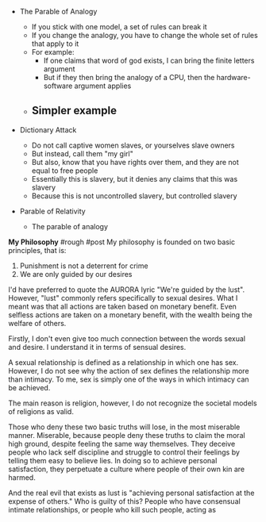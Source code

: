 - The Parable of Analogy
	- If you stick with one model, a set of rules can break it
	- If you change the analogy, you have to change the whole set of rules that apply to it
	- For example:
		- If one claims that word of god exists, I can bring the finite letters argument
		- But if they then bring the analogy of a CPU, then the hardware-software argument applies
	- Simpler example
		- 

- Dictionary Attack
	- Do not call captive women slaves, or yourselves slave owners
	- But instead, call them "my girl"
	- But also, know that you have rights over them, and they are not equal to free people
	- Essentially this is slavery, but it denies any claims that this was slavery
	- Because this is not uncontrolled slavery, but controlled slavery

- Parable of Relativity
	- The parable of analogy


**My Philosophy** #rough #post
My philosophy is founded on two basic principles, that is:
1. Punishment is not a deterrent for crime
2. We are only guided by our desires

I'd have preferred to quote the AURORA lyric "We're guided by the lust".
However, "lust" commonly refers specifically to sexual desires.
What I meant was that all actions are taken based on monetary benefit.
Even selfless actions are taken on a monetary benefit, with the wealth being the welfare of others.

Firstly, I don't even give too much connection between the words sexual and desire.
I understand it in terms of sensual desires.

A sexual relationship is defined as a relationship in which one has sex.
However, I do not see why the action of sex defines the relationship more than intimacy.
To me, sex is simply one of the ways in which intimacy can be achieved.

The main reason is religion, however, I do not recognize the societal models of religions as valid.

Those who deny these two basic truths will lose, in the most miserable manner.
Miserable, because people deny these truths to claim the moral high ground, despite feeling the same way themselves.
They deceive people who lack self discipline and struggle to control their feelings by telling them easy to believe lies.
In doing so to achieve personal satisfaction, they perpetuate a culture where people of their own kin are harmed.

And the real evil that exists as lust is "achieving personal satisfaction at the expense of others."
Who is guilty of this? People who have consensual intimate relationships, or people who kill such people, acting as 